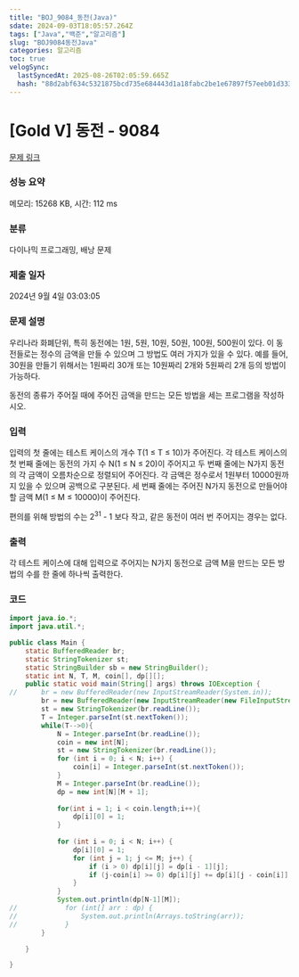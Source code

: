 ```yaml
---
title: "BOJ_9084_동전(Java)"
sdate: 2024-09-03T18:05:57.264Z
tags: ["Java","백준","알고리즘"]
slug: "BOJ9084동전Java"
categories: 알고리즘
toc: true
velogSync:
  lastSyncedAt: 2025-08-26T02:05:59.665Z
  hash: "88d2abf634c5321875bcd735e684443d1a18fabc2be1e67897f57eeb01d33355"
---
```


# [Gold V] 동전 - 9084 

[문제 링크](https://www.acmicpc.net/problem/9084) 

### 성능 요약

메모리: 15268 KB, 시간: 112 ms

### 분류

다이나믹 프로그래밍, 배낭 문제

### 제출 일자

2024년 9월 4일 03:03:05

### 문제 설명

<p>우리나라 화폐단위, 특히 동전에는 1원, 5원, 10원, 50원, 100원, 500원이 있다. 이 동전들로는 정수의 금액을 만들 수 있으며 그 방법도 여러 가지가 있을 수 있다. 예를 들어, 30원을 만들기 위해서는 1원짜리 30개 또는 10원짜리 2개와 5원짜리 2개 등의 방법이 가능하다.</p>

<p>동전의 종류가 주어질 때에 주어진 금액을 만드는 모든 방법을 세는 프로그램을 작성하시오.</p>

### 입력 

 <p>입력의 첫 줄에는 테스트 케이스의 개수 T(1 ≤ T ≤ 10)가 주어진다. 각 테스트 케이스의 첫 번째 줄에는 동전의 가지 수 N(1 ≤ N ≤ 20)이 주어지고 두 번째 줄에는 N가지 동전의 각 금액이 오름차순으로 정렬되어 주어진다. 각 금액은 정수로서 1원부터 10000원까지 있을 수 있으며 공백으로 구분된다. 세 번째 줄에는 주어진 N가지 동전으로 만들어야 할 금액 M(1 ≤ M ≤ 10000)이 주어진다.</p>

<p>편의를 위해 방법의 수는 2<sup>31</sup> - 1 보다 작고, 같은 동전이 여러 번 주어지는 경우는 없다.</p>

### 출력 

 <p>각 테스트 케이스에 대해 입력으로 주어지는 N가지 동전으로 금액 M을 만드는 모든 방법의 수를 한 줄에 하나씩 출력한다.</p>

### 코드
```java
import java.io.*;
import java.util.*;

public class Main {
    static BufferedReader br;
    static StringTokenizer st;
    static StringBuilder sb = new StringBuilder();
    static int N, T, M, coin[], dp[][];
    public static void main(String[] args) throws IOException {
//    	br = new BufferedReader(new InputStreamReader(System.in));
    	br = new BufferedReader(new InputStreamReader(new FileInputStream("input.txt")));
        st = new StringTokenizer(br.readLine());
        T = Integer.parseInt(st.nextToken());
        while(T-->0){
            N = Integer.parseInt(br.readLine());
            coin = new int[N];
            st = new StringTokenizer(br.readLine());
            for (int i = 0; i < N; i++) {
                coin[i] = Integer.parseInt(st.nextToken());
            }
            M = Integer.parseInt(br.readLine());
            dp = new int[N][M + 1];
            
            for(int i = 1; i < coin.length;i++){
                dp[i][0] = 1;
            }
            
            for (int i = 0; i < N; i++) {
                dp[i][0] = 1;
                for (int j = 1; j <= M; j++) {
                    if (i > 0) dp[i][j] = dp[i - 1][j];
                    if (j-coin[i] >= 0) dp[i][j] += dp[i][j - coin[i]];
                }
            }
            System.out.println(dp[N-1][M]);
//            for (int[] arr : dp) {
//                System.out.println(Arrays.toString(arr));
//            }
        }

    }

}
```